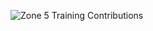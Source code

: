 ![Zone 5 Training Contributions](https://hadge-1eva5yyzr-anhagapes-projects.vercel.app/api/zone5-contributions?username=anhsrepo&theme=light)
